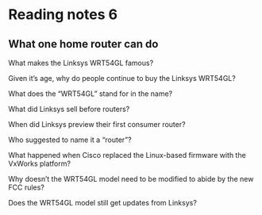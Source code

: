 # Reading notes 6

## What one home router can do 

What makes the Linksys WRT54GL famous?

Given it’s age, why do people continue to buy the Linksys WRT54GL?

What does the “WRT54GL” stand for in the name?

What did Linksys sell before routers?

When did Linksys preview their first consumer router?

Who suggested to name it a “router”?

What happened when Cisco replaced the Linux-based firmware with the VxWorks platform?

Why doesn’t the WRT54GL model need to be modified to abide by the new FCC rules?

Does the WRT54GL model still get updates from Linksys?
